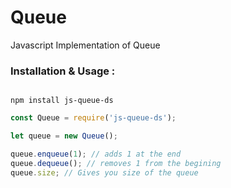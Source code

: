 # Queue

Javascript Implementation of Queue

### Installation & Usage :

```Installation

npm install js-queue-ds

```

```Javascript
const Queue = require('js-queue-ds');

let queue = new Queue();

queue.enqueue(1); // adds 1 at the end
queue.dequeue(); // removes 1 from the begining
queue.size; // Gives you size of the queue
```

